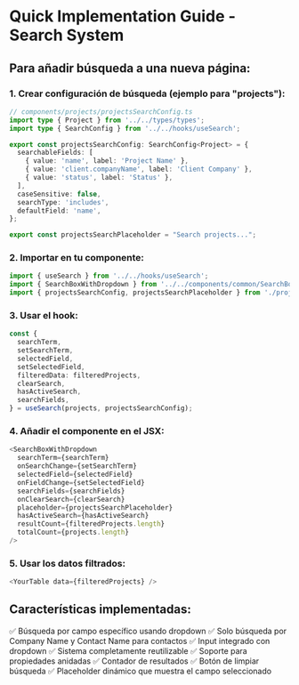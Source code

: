 # Quick Implementation Guide - Search System

## Para añadir búsqueda a una nueva página:

### 1. Crear configuración de búsqueda (ejemplo para "projects"):

```typescript
// components/projects/projectsSearchConfig.ts
import type { Project } from '../../types/types';
import type { SearchConfig } from '../../hooks/useSearch';

export const projectsSearchConfig: SearchConfig<Project> = {
  searchableFields: [
    { value: 'name', label: 'Project Name' },
    { value: 'client.companyName', label: 'Client Company' },
    { value: 'status', label: 'Status' },
  ],
  caseSensitive: false,
  searchType: 'includes',
  defaultField: 'name',
};

export const projectsSearchPlaceholder = "Search projects...";
```

### 2. Importar en tu componente:

```typescript
import { useSearch } from '../../hooks/useSearch';
import { SearchBoxWithDropdown } from '../../components/common/SearchBoxWithDropdown';
import { projectsSearchConfig, projectsSearchPlaceholder } from './projectsSearchConfig';
```

### 3. Usar el hook:

```typescript
const {
  searchTerm,
  setSearchTerm,
  selectedField,
  setSelectedField,
  filteredData: filteredProjects,
  clearSearch,
  hasActiveSearch,
  searchFields,
} = useSearch(projects, projectsSearchConfig);
```

### 4. Añadir el componente en el JSX:

```typescript
<SearchBoxWithDropdown
  searchTerm={searchTerm}
  onSearchChange={setSearchTerm}
  selectedField={selectedField}
  onFieldChange={setSelectedField}
  searchFields={searchFields}
  onClearSearch={clearSearch}
  placeholder={projectsSearchPlaceholder}
  hasActiveSearch={hasActiveSearch}
  resultCount={filteredProjects.length}
  totalCount={projects.length}
/>
```

### 5. Usar los datos filtrados:

```typescript
<YourTable data={filteredProjects} />
```

## Características implementadas:

✅ Búsqueda por campo específico usando dropdown
✅ Solo búsqueda por Company Name y Contact Name para contactos
✅ Input integrado con dropdown
✅ Sistema completamente reutilizable
✅ Soporte para propiedades anidadas
✅ Contador de resultados
✅ Botón de limpiar búsqueda
✅ Placeholder dinámico que muestra el campo seleccionado
